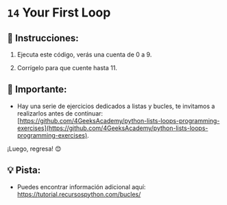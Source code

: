 # `14` Your First Loop

## 📝 Instrucciones:

1. Ejecuta este código, verás una cuenta de 0 a 9. 

2. Corrígelo para que cuente hasta 11.

## 🔎 Importante: 

+ Hay una serie de ejercicios dedicados a listas y bucles, te invitamos a realizarlos antes de continuar: [https://github.com/4GeeksAcademy/python-lists-loops-programming-exercises](https://github.com/4GeeksAcademy/python-lists-loops-programming-exercises). 

¡Luego, regresa! 😊

## 💡 Pista:
+ Puedes encontrar información adicional aquí: https://tutorial.recursospython.com/bucles/
